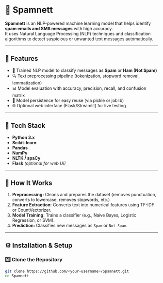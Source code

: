 # 📨 Spamnett

**Spamnett** is an NLP-powered machine learning model that helps identify **spam emails and SMS messages** with high accuracy.  
It uses Natural Language Processing (NLP) techniques and classification algorithms to detect suspicious or unwanted text messages automatically.

---

## 🚀 Features
- 🧠 Trained NLP model to classify messages as **Spam** or **Ham (Not Spam)**
- 🔍 Text preprocessing pipeline (tokenization, stopword removal, lemmatization)
- 📊 Model evaluation with accuracy, precision, recall, and confusion matrix
- 💾 Model persistence for easy reuse (via pickle or joblib)
- 🌐 Optional web interface (Flask/Streamlit) for live testing

---

## 🧰 Tech Stack
- **Python 3.x**
- **Scikit-learn**
- **Pandas**
- **NumPy**
- **NLTK / spaCy**
- **Flask** *(optional for web UI)*

---

## 🧠 How It Works
1. **Preprocessing:** Cleans and prepares the dataset (removes punctuation, converts to lowercase, removes stopwords, etc.)  
2. **Feature Extraction:** Converts text into numerical features using TF-IDF or CountVectorizer.  
3. **Model Training:** Trains a classifier (e.g., Naive Bayes, Logistic Regression, or SVM).  
4. **Prediction:** Classifies new messages as `Spam` or `Not Spam`.  

---

## ⚙️ Installation & Setup

### 1️⃣ Clone the Repository
```bash
git clone https://github.com/<your-username>/Spamnett.git
cd Spamnett
